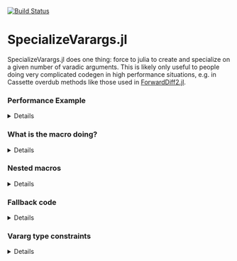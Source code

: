 [![Build Status](https://travis-ci.com/MasonProtter/SpecializeVarargs.jl.svg?branch=master)](https://travis-ci.com/MasonProtter/SpecializeVarargs.jl)

# SpecializeVarargs.jl

SpecializeVarargs.jl does one thing: force to julia to create and specialize on a given number of varadic arguments. This is likely only useful to people doing very complicated codegen in high performance situations, e.g. in Cassette overdub methods like those used in [ForwardDiff2.jl](https://github.com/YingboMa/ForwardDiff2.jl). 

### Performance Example

<details>
 <summaryClick me! ></summary>
<p>

Here's a [Cassette.jl](https://github.com/jrevels/Cassette.jl) example from the manual on [contextual dispatch](https://jrevels.github.io/Cassette.jl/stable/contextualdispatch.html) where SpecializeVarargs.jl can give a performance boost:
```julia
using SpecializeVarargs
using Cassette

Cassette.@context TraceCtx

mutable struct Trace
    current::Vector{Any}
    stack::Vector{Any}
    Trace() = new(Any[], Any[])
end

@specialize_vararg 5 function enter!(t::Trace, args...)
    pair = args => Any[]
    push!(t.current, pair)
    push!(t.stack, t.current)
    t.current = pair.second
    return nothing
end

function exit!(t::Trace)
    t.current = pop!(t.stack)
    return nothing
end

Cassette.prehook(ctx::TraceCtx, args...) = enter!(ctx.metadata, args...)
Cassette.posthook(ctx::TraceCtx, args...) = exit!(ctx.metadata)

trace = Trace()
x, y, z = rand(3)
f(x, y, z) = x*y + y*z

julia> @btime Cassette.overdub(TraceCtx(metadata = trace), () -> f(x, y, z))
  3.315 μs (41 allocations: 1.48 KiB)
0.2360528466104866
```
Now let's redefine the `enter!` function using SpecializeVarargs:
```julia
julia> @specialize_vararg 5 function enter!(t::Trace, args...)
           pair = args => Any[]
           push!(t.current, pair)
           push!(t.stack, t.current)
           t.current = pair.second
           return nothing
       end
enter! (generic function with 6 methods)

julia> @btime Cassette.overdub(TraceCtx(metadata = trace), () -> f(x, y, z))
  1.540 μs (27 allocations: 1.17 KiB)
0.2360528466104866
```
Nice!

</p>
</details>

### What is the macro doing?

<details>
 <summaryClick me! ></summary>
<p>

The macro `@specialize_vararg`, called like `@specialize_vararg N fdef` where `N` is an integer literal and `fdef` is a varadic function definition, will create literal methods for the function defined in `fdef` for up to `N` arguments before falling back on a traditional vararg definition. We can exapand the macro to see what exaclt it's doing:
```julia
julia> using SpecializeVarargs

julia> @macroexpand @specialize_vararg 3 f(x, my_varargs...) = length(my_varargs)
quote
    function f(x, var"##arg1#402"::var"##T1#403"; ) where var"##T1#403"
        my_varargs = (var"##arg1#402",)
        length(my_varargs)
    end
    function f(x, var"##arg1#404"::var"##T1#406", var"##arg2#405"::var"##T2#407"; ) where {var"##T1#406", var"##T2#407"}
        my_varargs = (var"##arg1#404", var"##arg2#405")
        length(my_varargs)
    end
    function f(x, var"##arg1#409"::var"##T1#412", var"##arg2#410"::var"##T2#413", var"##arg3#411"::var"##T3#414", var"##args#408"...; ) where {var"##T1#412", var"##T2#413", var"##T3#414"}
        my_varargs = (var"##arg1#409", var"##arg2#410", var"##arg3#411", var"##args#408"...)
        length(my_varargs)
    end
end
```

</p>
</details>

### Nested macros

<details>
 <summaryClick me! ></summary>
<p>

SpecializeVarargs can handle functions defined with macros in front of them as well (e.g. `@inbounds`), and will forward those macros to the created methods:
```julia
julia> @macroexpand1 @specialize_vararg 3 @foo @bar function f(x::T, args...) where T
           typeof(args)
       end
quote
    @foo @bar(function f(x::T, var"##arg1#415"::var"##T1#416"; ) where {T, var"##T1#416"}
                args = (var"##arg1#415",)
                typeof(args)
            end)
    @foo @bar(function f(x::T, var"##arg1#417"::var"##T1#419", var"##arg2#418"::var"##T2#420"; ) where {T, var"##T1#419", var"##T2#420"}
                args = (var"##arg1#417", var"##arg2#418")
                typeof(args)
            end)
    @foo @bar(function f(x::T, var"##arg1#422"::var"##T1#425", var"##arg2#423"::var"##T2#426", var"##arg3#424"::var"##T3#427", var"##args#421"...; ) where {T, var"##T1#425", var"##T2#426", var"##T3#427"}
                args = (var"##arg1#422", var"##arg2#423", var"##arg3#424", var"##args#421"...)
                typeof(args)
            end)
end
```

</p>
</details>

### Fallback code

<details>
 <summaryClick me! ></summary>
<p>

You can specify fallback code which is only run in the case where splatting occurs. You do this by including code like `fallback = ...` after the function definition
```julia
julia> @macroexpand1 @specialize_vararg 2 function h(args...)
           *(args...)
       end fallback = return false
quote
    function h(var"##arg1#428"::var"##T1#429"; ) where var"##T1#429"
        args = (var"##arg1#428",)
        (*)(args...)
    end
    function h(var"##arg1#431"::var"##T1#433", var"##arg2#432"::var"##T2#434", var"##args#430"...; ) where {var"##T1#433", var"##T2#434"}
        args = (var"##arg1#431", var"##arg2#432", var"##args#430"...)
        return false
        (*)(args...)
    end
end
```
Notice that in the second method above, the function will just immediately exit and return `false`. 

It should also be noted that if you're applying a macro to your function definition and you want a fallback method, you need to enclose the macro with parentheses because, for example, 
```julia
@specialize_vararg 3 @inline f(x...) = sum(x) fallback = ("hi")
```
will be parsed as
```julia
@specialize_vararg(3, @inline(f(x...) = sum(x), fallback = ("hi")))
```
instead of the desired
```julia
@specialize_vararg(3, @inline(f(x...) = sum(x)), fallback = ("hi"))
```

</p>
</details>

### Vararg type constraints

<details>
 <summaryClick me! ></summary>
<p>

The `@specialize_vararg` macro also supports adding type constraints to the varargs:
```julia
julia> @macroexpand1 @specialize_vararg 3 function g(args::T...) where {T<:Int}
           *(args...)
       end
quote
    function g(var"##arg1#435"::var"##T1#436"; ) where {T <: Int, var"##T1#436" <: T}
        args = (var"##arg1#435",)
        (*)(args...)
    end
    function g(var"##arg1#437"::var"##T1#439", var"##arg2#438"::var"##T2#440"; ) where {T <: Int, var"##T1#439" <: T, var"##T2#440" <: T}
        args = (var"##arg1#437", var"##arg2#438")
        (*)(args...)
    end
    function g(var"##arg1#442"::var"##T1#445", var"##arg2#443"::var"##T2#446", var"##arg3#444"::var"##T3#447", var"##args#441"::T...; ) where {T <: Int, var"##T1#445" <: T, var"##T2#446" <: T, var"##T3#447" <: T}
        args = (var"##arg1#442", var"##arg2#443", var"##arg3#444", var"##args#441"...)
        (*)(args...)
    end
end
```

</p>
</details>
